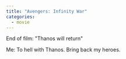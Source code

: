 ```yaml
---
title: "Avengers: Infinity War"
categories:
  - movie
---
```


End of film: "Thanos will return"

Me: To hell with Thanos. Bring back my heroes.
